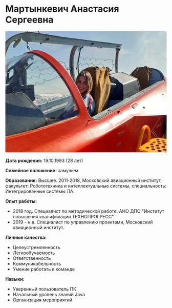 # Мартынкевич Анастасия Сергеевна

![Фото](img/foto.jpg)

 **Дата рождения:** 19.10.1993 (28 лет)
 
 **Семейное положение:** замужем
 
 **Образование:** Высшее. 2011-2018, Московский авиационный институт, факультет: Робототехника и интеллектуальные системы, специальность: Интегрированные системы ЛА.  

**Опыт работы:** 
* 2018 год. Специалист по методической работе, АНО ДПО "Институт повышения квалификации ТЕХНОПРОГРЕСС"
* 2019 - н.в. Специалист по управлению проектами, Московский авиационный институт.

**Личные качества:**
- Целеустремленность
- Легкообучаемость
- Ответственность
- Коммуникабельность
- Умение работать в команде

**Навыки:**
* Уверенный пользователь ПК
* Начальный уровень знаний Java
* Организация мероприятий